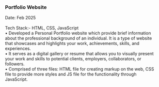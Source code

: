 <h3>Portfolio Website</h3>
Date: Feb 2025 <br> <br>
Tech Stack:- HTML, CSS, JavaScript <br>
• Developed a Personal Portfolio website which provide brief information about the professional
background of an individual. It is a type of website that showcases and highlights your work, achievements, skills, and experiences. <br>
• It serves as a digital gallery or resume that allows you to visually present your work and skills to potential clients, employers, collaborators, or followers. <br>
• Comprised of three files: HTML file for creating markup on the web, CSS file to provide more styles
and JS file for the functionality through JavaScript.
